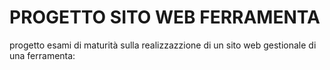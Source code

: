 # PROGETTO SITO WEB FERRAMENTA

progetto esami di maturità sulla realizzazzione di un sito web gestionale di una ferramenta:
